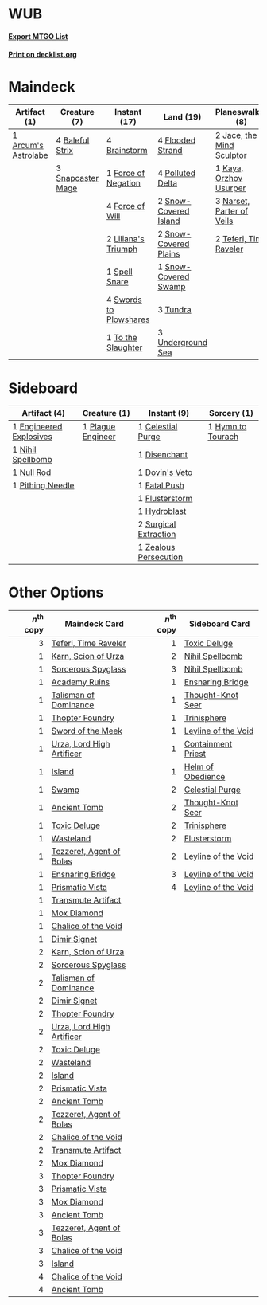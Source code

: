 # WUB

#### [Export MTGO List](../collection/WUB/WUB.txt)
#### [Print on decklist.org](http://decklist.org/?deckmain=1%09Arcum's%20Astrolabe%0A4%09Baleful%20Strix%0A4%09Brainstorm%0A1%09Council's%20Judgment%0A4%09Flooded%20Strand%0A1%09Force%20of%20Negation%0A4%09Force%20of%20Will%0A2%09Jace,%20the%20Mind%20Sculptor%0A1%09Kaya,%20Orzhov%20Usurper%0A2%09Liliana's%20Triumph%0A3%09Narset,%20Parter%20of%20Veils%0A4%09Polluted%20Delta%0A4%09Ponder%0A1%09Sevinne's%20Reclamation%0A3%09Snapcaster%20Mage%0A2%09Snow-Covered%20Island%0A2%09Snow-Covered%20Plains%0A1%09Snow-Covered%20Swamp%0A1%09Spell%20Snare%0A4%09Swords%20to%20Plowshares%0A2%09Teferi,%20Time%20Raveler%0A2%09Thoughtseize%0A1%09To%20the%20Slaughter%0A3%09Tundra%0A3%09Underground%20Sea&deckside=1%09Celestial%20Purge%0A1%09Disenchant%0A1%09Dovin's%20Veto%0A1%09Engineered%20Explosives%0A1%09Fatal%20Push%0A1%09Flusterstorm%0A1%09Hydroblast%0A1%09Hymn%20to%20Tourach%0A1%09Nihil%20Spellbomb%0A1%09Null%20Rod%0A1%09Pithing%20Needle%0A1%09Plague%20Engineer%0A2%09Surgical%20Extraction%0A1%09Zealous%20Persecution)
# Maindeck

|                                         Artifact (1)                                         |                                        Creature (7)                                        |                                         Instant (17)                                         |                                           Land (19)                                            |                                          Planeswalker (8)                                          |                                          Sorcery (7)                                          |      Unknown (1)      |
|----------------------------------------------------------------------------------------------|--------------------------------------------------------------------------------------------|----------------------------------------------------------------------------------------------|------------------------------------------------------------------------------------------------|----------------------------------------------------------------------------------------------------|-----------------------------------------------------------------------------------------------|-----------------------|
|1 [Arcum's Astrolabe](http://gatherer.wizards.com/Pages/Card/Details.aspx?multiverseid=464169)|4 [Baleful Strix](http://gatherer.wizards.com/Pages/Card/Details.aspx?multiverseid=376260)  |4 [Brainstorm](http://gatherer.wizards.com/Pages/Card/Details.aspx?multiverseid=3897)         |4 [Flooded Strand](http://gatherer.wizards.com/Pages/Card/Details.aspx?multiverseid=405098)     |2 [Jace, the Mind Sculptor](http://gatherer.wizards.com/Pages/Card/Details.aspx?multiverseid=442051)|1 [Council's Judgment](http://gatherer.wizards.com/Pages/Card/Details.aspx?multiverseid=382239)|1 Sevinne's Reclamation|
|                                                                                              |3 [Snapcaster Mage](http://gatherer.wizards.com/Pages/Card/Details.aspx?multiverseid=227676)|1 [Force of Negation](http://gatherer.wizards.com/Pages/Card/Details.aspx?multiverseid=464001)|4 [Polluted Delta](http://gatherer.wizards.com/Pages/Card/Details.aspx?multiverseid=405104)     |1 [Kaya, Orzhov Usurper](http://gatherer.wizards.com/Pages/Card/Details.aspx?multiverseid=460129)   |4 [Ponder](http://gatherer.wizards.com/Pages/Card/Details.aspx?multiverseid=451051)            |                       |
|                                                                                              |                                                                                            |4 [Force of Will](http://gatherer.wizards.com/Pages/Card/Details.aspx?multiverseid=3107)      |2 [Snow-Covered Island](http://gatherer.wizards.com/Pages/Card/Details.aspx?multiverseid=121130)|3 [Narset, Parter of Veils](http://gatherer.wizards.com/Pages/Card/Details.aspx?multiverseid=460988)|2 [Thoughtseize](http://gatherer.wizards.com/Pages/Card/Details.aspx?multiverseid=438676)      |                       |
|                                                                                              |                                                                                            |2 [Liliana's Triumph](http://gatherer.wizards.com/Pages/Card/Details.aspx?multiverseid=461025)|2 [Snow-Covered Plains](http://gatherer.wizards.com/Pages/Card/Details.aspx?multiverseid=121267)|2 [Teferi, Time Raveler](http://gatherer.wizards.com/Pages/Card/Details.aspx?multiverseid=461148)   |                                                                                               |                       |
|                                                                                              |                                                                                            |1 [Spell Snare](http://gatherer.wizards.com/Pages/Card/Details.aspx?multiverseid=446100)      |1 [Snow-Covered Swamp](http://gatherer.wizards.com/Pages/Card/Details.aspx?multiverseid=121256) |                                                                                                    |                                                                                               |                       |
|                                                                                              |                                                                                            |4 [Swords to Plowshares](http://gatherer.wizards.com/Pages/Card/Details.aspx?multiverseid=869)|3 [Tundra](http://gatherer.wizards.com/Pages/Card/Details.aspx?multiverseid=885)                |                                                                                                    |                                                                                               |                       |
|                                                                                              |                                                                                            |1 [To the Slaughter](http://gatherer.wizards.com/Pages/Card/Details.aspx?multiverseid=409889) |3 [Underground Sea](http://gatherer.wizards.com/Pages/Card/Details.aspx?multiverseid=886)       |                                                                                                    |                                                                                               |                       |


# Sideboard

|                                          Artifact (4)                                           |                                        Creature (1)                                        |                                          Instant (9)                                           |                                        Sorcery (1)                                         |
|-------------------------------------------------------------------------------------------------|--------------------------------------------------------------------------------------------|------------------------------------------------------------------------------------------------|--------------------------------------------------------------------------------------------|
|1 [Engineered Explosives](http://gatherer.wizards.com/Pages/Card/Details.aspx?multiverseid=50139)|1 [Plague Engineer](http://gatherer.wizards.com/Pages/Card/Details.aspx?multiverseid=464049)|1 [Celestial Purge](http://gatherer.wizards.com/Pages/Card/Details.aspx?multiverseid=183055)    |1 [Hymn to Tourach](http://gatherer.wizards.com/Pages/Card/Details.aspx?multiverseid=413634)|
|1 [Nihil Spellbomb](http://gatherer.wizards.com/Pages/Card/Details.aspx?multiverseid=442215)     |                                                                                            |1 [Disenchant](http://gatherer.wizards.com/Pages/Card/Details.aspx?multiverseid=847)            |                                                                                            |
|1 [Null Rod](http://gatherer.wizards.com/Pages/Card/Details.aspx?multiverseid=383034)            |                                                                                            |1 [Dovin's Veto](http://gatherer.wizards.com/Pages/Card/Details.aspx?multiverseid=461120)       |                                                                                            |
|1 [Pithing Needle](http://gatherer.wizards.com/Pages/Card/Details.aspx?multiverseid=129526)      |                                                                                            |1 [Fatal Push](http://gatherer.wizards.com/Pages/Card/Details.aspx?multiverseid=423724)         |                                                                                            |
|                                                                                                 |                                                                                            |1 [Flusterstorm](http://gatherer.wizards.com/Pages/Card/Details.aspx?multiverseid=228255)       |                                                                                            |
|                                                                                                 |                                                                                            |1 [Hydroblast](http://gatherer.wizards.com/Pages/Card/Details.aspx?multiverseid=3915)           |                                                                                            |
|                                                                                                 |                                                                                            |2 [Surgical Extraction](http://gatherer.wizards.com/Pages/Card/Details.aspx?multiverseid=397706)|                                                                                            |
|                                                                                                 |                                                                                            |1 [Zealous Persecution](http://gatherer.wizards.com/Pages/Card/Details.aspx?multiverseid=179575)|                                                                                            |


# Other Options

|*n*<sup>th</sup> copy|                                           Maindeck Card                                            |*n*<sup>th</sup> copy|                                        Sideboard Card                                        |
|--------------------:|----------------------------------------------------------------------------------------------------|--------------------:|----------------------------------------------------------------------------------------------|
|                    3|[Teferi, Time Raveler](http://gatherer.wizards.com/Pages/Card/Details.aspx?multiverseid=461148)     |                    1|[Toxic Deluge](http://gatherer.wizards.com/Pages/Card/Details.aspx?multiverseid=376559)       |
|                    1|[Karn, Scion of Urza](http://gatherer.wizards.com/Pages/Card/Details.aspx?multiverseid=442889)      |                    2|[Nihil Spellbomb](http://gatherer.wizards.com/Pages/Card/Details.aspx?multiverseid=442215)    |
|                    1|[Sorcerous Spyglass](http://gatherer.wizards.com/Pages/Card/Details.aspx?multiverseid=435407)       |                    3|[Nihil Spellbomb](http://gatherer.wizards.com/Pages/Card/Details.aspx?multiverseid=442215)    |
|                    1|[Academy Ruins](http://gatherer.wizards.com/Pages/Card/Details.aspx?multiverseid=370424)            |                    1|[Ensnaring Bridge](http://gatherer.wizards.com/Pages/Card/Details.aspx?multiverseid=15866)    |
|                    1|[Talisman of Dominance](http://gatherer.wizards.com/Pages/Card/Details.aspx?multiverseid=430629)    |                    1|[Thought-Knot Seer](http://gatherer.wizards.com/Pages/Card/Details.aspx?multiverseid=407519)  |
|                    1|[Thopter Foundry](http://gatherer.wizards.com/Pages/Card/Details.aspx?multiverseid=183017)          |                    1|[Trinisphere](http://gatherer.wizards.com/Pages/Card/Details.aspx?multiverseid=43545)         |
|                    1|[Sword of the Meek](http://gatherer.wizards.com/Pages/Card/Details.aspx?multiverseid=126215)        |                    1|[Leyline of the Void](http://gatherer.wizards.com/Pages/Card/Details.aspx?multiverseid=107682)|
|                    1|[Urza, Lord High Artificer](http://gatherer.wizards.com/Pages/Card/Details.aspx?multiverseid=464024)|                    1|[Containment Priest](http://gatherer.wizards.com/Pages/Card/Details.aspx?multiverseid=389470) |
|                    1|[Island](http://gatherer.wizards.com/Pages/Card/Details.aspx?multiverseid=439857)                   |                    1|[Helm of Obedience](http://gatherer.wizards.com/Pages/Card/Details.aspx?multiverseid=3047)    |
|                    1|[Swamp](http://gatherer.wizards.com/Pages/Card/Details.aspx?multiverseid=439858)                    |                    2|[Celestial Purge](http://gatherer.wizards.com/Pages/Card/Details.aspx?multiverseid=183055)    |
|                    1|[Ancient Tomb](http://gatherer.wizards.com/Pages/Card/Details.aspx?multiverseid=409567)             |                    2|[Thought-Knot Seer](http://gatherer.wizards.com/Pages/Card/Details.aspx?multiverseid=407519)  |
|                    1|[Toxic Deluge](http://gatherer.wizards.com/Pages/Card/Details.aspx?multiverseid=376559)             |                    2|[Trinisphere](http://gatherer.wizards.com/Pages/Card/Details.aspx?multiverseid=43545)         |
|                    1|[Wasteland](http://gatherer.wizards.com/Pages/Card/Details.aspx?multiverseid=413790)                |                    2|[Flusterstorm](http://gatherer.wizards.com/Pages/Card/Details.aspx?multiverseid=228255)       |
|                    1|[Tezzeret, Agent of Bolas](http://gatherer.wizards.com/Pages/Card/Details.aspx?multiverseid=214065) |                    2|[Leyline of the Void](http://gatherer.wizards.com/Pages/Card/Details.aspx?multiverseid=107682)|
|                    1|[Ensnaring Bridge](http://gatherer.wizards.com/Pages/Card/Details.aspx?multiverseid=15866)          |                    3|[Leyline of the Void](http://gatherer.wizards.com/Pages/Card/Details.aspx?multiverseid=107682)|
|                    1|[Prismatic Vista](http://gatherer.wizards.com/Pages/Card/Details.aspx?multiverseid=464193)          |                    4|[Leyline of the Void](http://gatherer.wizards.com/Pages/Card/Details.aspx?multiverseid=107682)|
|                    1|[Transmute Artifact](http://gatherer.wizards.com/Pages/Card/Details.aspx?multiverseid=1047)         |                     |                                                                                              |
|                    1|[Mox Diamond](http://gatherer.wizards.com/Pages/Card/Details.aspx?multiverseid=5193)                |                     |                                                                                              |
|                    1|[Chalice of the Void](http://gatherer.wizards.com/Pages/Card/Details.aspx?multiverseid=442211)      |                     |                                                                                              |
|                    1|[Dimir Signet](http://gatherer.wizards.com/Pages/Card/Details.aspx?multiverseid=220548)             |                     |                                                                                              |
|                    2|[Karn, Scion of Urza](http://gatherer.wizards.com/Pages/Card/Details.aspx?multiverseid=442889)      |                     |                                                                                              |
|                    2|[Sorcerous Spyglass](http://gatherer.wizards.com/Pages/Card/Details.aspx?multiverseid=435407)       |                     |                                                                                              |
|                    2|[Talisman of Dominance](http://gatherer.wizards.com/Pages/Card/Details.aspx?multiverseid=430629)    |                     |                                                                                              |
|                    2|[Dimir Signet](http://gatherer.wizards.com/Pages/Card/Details.aspx?multiverseid=220548)             |                     |                                                                                              |
|                    2|[Thopter Foundry](http://gatherer.wizards.com/Pages/Card/Details.aspx?multiverseid=183017)          |                     |                                                                                              |
|                    2|[Urza, Lord High Artificer](http://gatherer.wizards.com/Pages/Card/Details.aspx?multiverseid=464024)|                     |                                                                                              |
|                    2|[Toxic Deluge](http://gatherer.wizards.com/Pages/Card/Details.aspx?multiverseid=376559)             |                     |                                                                                              |
|                    2|[Wasteland](http://gatherer.wizards.com/Pages/Card/Details.aspx?multiverseid=413790)                |                     |                                                                                              |
|                    2|[Island](http://gatherer.wizards.com/Pages/Card/Details.aspx?multiverseid=439857)                   |                     |                                                                                              |
|                    2|[Prismatic Vista](http://gatherer.wizards.com/Pages/Card/Details.aspx?multiverseid=464193)          |                     |                                                                                              |
|                    2|[Ancient Tomb](http://gatherer.wizards.com/Pages/Card/Details.aspx?multiverseid=409567)             |                     |                                                                                              |
|                    2|[Tezzeret, Agent of Bolas](http://gatherer.wizards.com/Pages/Card/Details.aspx?multiverseid=214065) |                     |                                                                                              |
|                    2|[Chalice of the Void](http://gatherer.wizards.com/Pages/Card/Details.aspx?multiverseid=442211)      |                     |                                                                                              |
|                    2|[Transmute Artifact](http://gatherer.wizards.com/Pages/Card/Details.aspx?multiverseid=1047)         |                     |                                                                                              |
|                    2|[Mox Diamond](http://gatherer.wizards.com/Pages/Card/Details.aspx?multiverseid=5193)                |                     |                                                                                              |
|                    3|[Thopter Foundry](http://gatherer.wizards.com/Pages/Card/Details.aspx?multiverseid=183017)          |                     |                                                                                              |
|                    3|[Prismatic Vista](http://gatherer.wizards.com/Pages/Card/Details.aspx?multiverseid=464193)          |                     |                                                                                              |
|                    3|[Mox Diamond](http://gatherer.wizards.com/Pages/Card/Details.aspx?multiverseid=5193)                |                     |                                                                                              |
|                    3|[Ancient Tomb](http://gatherer.wizards.com/Pages/Card/Details.aspx?multiverseid=409567)             |                     |                                                                                              |
|                    3|[Tezzeret, Agent of Bolas](http://gatherer.wizards.com/Pages/Card/Details.aspx?multiverseid=214065) |                     |                                                                                              |
|                    3|[Chalice of the Void](http://gatherer.wizards.com/Pages/Card/Details.aspx?multiverseid=442211)      |                     |                                                                                              |
|                    3|[Island](http://gatherer.wizards.com/Pages/Card/Details.aspx?multiverseid=439857)                   |                     |                                                                                              |
|                    4|[Chalice of the Void](http://gatherer.wizards.com/Pages/Card/Details.aspx?multiverseid=442211)      |                     |                                                                                              |
|                    4|[Ancient Tomb](http://gatherer.wizards.com/Pages/Card/Details.aspx?multiverseid=409567)             |                     |                                                                                              |


